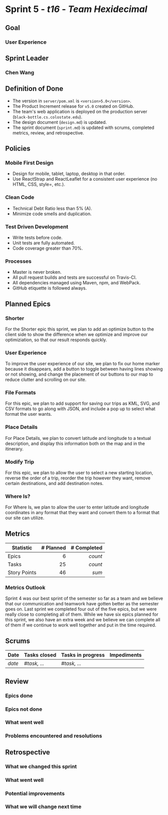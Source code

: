 # Sprint 5 - *t16* - *Team Hexidecimal*

## Goal
### User Experience

## Sprint Leader
### Chen Wang


## Definition of Done

* The version in `server/pom.xml` is `<version>5.0</version>`.
* The Product Increment release for `v5.0` created on GitHub.
* The team's web application is deployed on the production server (`black-bottle.cs.colostate.edu`).
* The design document (`design.md`) is updated.
* The sprint document (`sprint.md`) is updated with scrums, completed metrics, review, and retrospective.


## Policies

### Mobile First Design
* Design for mobile, tablet, laptop, desktop in that order.
* Use ReactStrap and ReactLeaflet for a consistent user experience (no HTML, CSS, style=, etc.).

### Clean Code
* Technical Debt Ratio less than 5% (A).
* Minimize code smells and duplication.

### Test Driven Development
* Write tests before code.
* Unit tests are fully automated.
* Code coverage greater than 70%.

### Processes
* Master is never broken. 
* All pull request builds and tests are successful on Travis-CI.
* All dependencies managed using Maven, npm, and WebPack.
* GitHub etiquette is followed always.

## Planned Epics
### Shorter
For the Shorter epic this sprint, we plan to add an optimize button to the client side to show the difference when we optimize and improve our optimiziation, so that our result responds quickly.
### User Experience
To improve the user experience of our site, we plan to fix our home marker because it disappears, add a button to toggle between having lines showing or not showing, and change the placement of our buttons to our map to reduce clutter and scrolling on our site.
### File Formats
For this epic, we plan to add support for saving our trips as KML, SVG, and CSV formats to go along with JSON, and include a pop up to select what format the user wants.
### Place Details
For Place Details, we plan to convert latitude and longitude to a textual description, and display this information both on the map and in the itinerary.
### Modify Trip
For this epic, we plan to allow the user to select a new starting location, reverse the order of a trip, reorder the trip however they want, remove certain destinations, and add destination notes.
### Where Is?
For Where Is, we plan to allow the user to enter latitude and longitude coordinates in any format that they want and convert them to a format that our site can utilize.
## Metrics

| Statistic | # Planned | # Completed |
| --- | ---: | ---: |
| Epics | 6 | *count* |
| Tasks |  25   | *count* | 
| Story Points |  46  | *sum* | 

### Metrics Outlook
Sprint 4 was our best sprint of the semester so far as a team and we believe that our communication and teamwork have gotten better as the semester goes on. Last sprint we completed four out of the five epics, but we were really close to completing all of them. While we have six epics planned for this sprint, we also have an extra week and we believe we can complete all of them if we continue to work well together and put in the time required.

## Scrums

| Date | Tasks closed  | Tasks in progress | Impediments |
| :--- | :--- | :--- | :--- |
| *date* | *#task, ...* | *#task, ...* |  | 


## Review

### Epics done  

### Epics not done 

### What went well

### Problems encountered and resolutions


## Retrospective

### What we changed this sprint

### What went well

### Potential improvements

### What we will change next time
